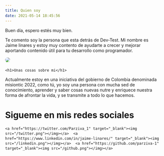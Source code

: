 ```yaml
---
title: Quien soy
date: 2021-05-14 18:45:56
---
```


Buen día, espero estés muy bien.

Te comento soy la persona que esta detrás de Dev-Test. Mi nombre es Jaime linares y estoy muy contento de ayudarte a crecer y mejorar aportando contenido útil para tu desarrollo como programador.

<div class="about"> 
    <img src="https://avatars.githubusercontent.com/u/32104719" style="border-radius: 50%;"></img>
    
    <h1>Unas cosas sobre mi</h1>

<p>Actualmente estoy en una iniciativa del gobierno de Colombia denominada misiontic 2022, como tú, yo soy una persona con mucha sed de conocimiento, aprender y saber cosas nuevas nutre y enriquece nuestra forma de afrontar la vida, y se transmite a todo lo que hacemos.</p>
</div>
<h1>Sigueme en mis redes sociales</h1>
<div class="redes">
    
    <a href="https://twitter.com/Parziva_1" target="_blank"><img src="/twitter.png"></img></a>  <a href="https://www.linkedin.com/in/jaime-linares/" target="_blank"><img src="/linkedin.png"></img></a>  <a href="https://github.com/parziva-1" target="_blank"><img src="/github.png"></img></a>
</div>